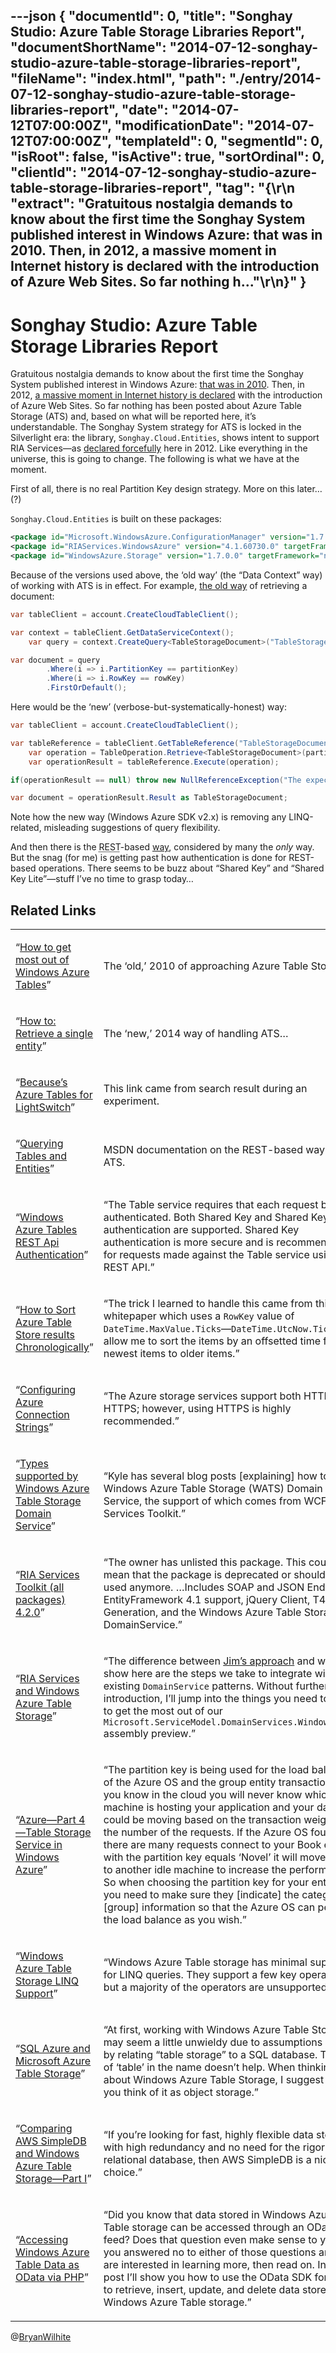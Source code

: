---json
{
  "documentId": 0,
  "title": "Songhay Studio: Azure Table Storage Libraries Report",
  "documentShortName": "2014-07-12-songhay-studio-azure-table-storage-libraries-report",
  "fileName": "index.html",
  "path": "./entry/2014-07-12-songhay-studio-azure-table-storage-libraries-report",
  "date": "2014-07-12T07:00:00Z",
  "modificationDate": "2014-07-12T07:00:00Z",
  "templateId": 0,
  "segmentId": 0,
  "isRoot": false,
  "isActive": true,
  "sortOrdinal": 0,
  "clientId": "2014-07-12-songhay-studio-azure-table-storage-libraries-report",
  "tag": "{\r\n  \"extract\": \"Gratuitous nostalgia demands to know about the first time the Songhay System published interest in Windows Azure: that was in 2010. Then, in 2012, a massive moment in Internet history is declared with the introduction of Azure Web Sites. So far nothing h...\"\r\n}"
}
---

# Songhay Studio: Azure Table Storage Libraries Report

Gratuitous nostalgia demands to know about the first time the Songhay System published interest in Windows Azure: [that was in 2010](http://kintespace.com/rasxlog/?p=2370). Then, in 2012, [a massive moment in Internet history is declared](http://songhayblog.azurewebsites.net/Entry/Show/new-azure-web-sites-features) with the introduction of Azure Web Sites. So far nothing has been posted about Azure Table Storage (ATS) and, based on what will be reported here, it’s understandable. The Songhay System strategy for ATS is locked in the Silverlight era: the library, `Songhay.Cloud.Entities`, shows intent to support RIA Services—as [declared forcefully](http://songhayblog.azurewebsites.net/Entry/Show/ria-services-and-ef-entities) here in 2012. Like everything in the universe, this is going to change. The following is what we have at the moment.

First of all, there is no real Partition Key design strategy. More on this later… (?)

`Songhay.Cloud.Entities` is built on these packages:

```xml
<package id="Microsoft.WindowsAzure.ConfigurationManager" version="1.7.0.3" targetFramework="net45" />
<package id="RIAServices.WindowsAzure" version="4.1.60730.0" targetFramework="net40" />
<package id="WindowsAzure.Storage" version="1.7.0.0" targetFramework="net45" />
```

Because of the versions used above, the ‘old way’ (the “Data Context” way) of working with ATS is in effect. For example, [the old way](http://blogs.msdn.com/b/windowsazurestorage/archive/2010/11/06/how-to-get-most-out-of-windows-azure-tables.aspx) of retrieving a document:

```c#
var tableClient = account.CreateCloudTableClient();

var context = tableClient.GetDataServiceContext();
    var query = context.CreateQuery<TableStorageDocument>("TableStorageDocument");

var document = query
        .Where(i => i.PartitionKey == partitionKey)
        .Where(i => i.RowKey == rowKey)
        .FirstOrDefault();
```

Here would be the ‘new’ (verbose-but-systematically-honest) way:

```c#
var tableClient = account.CreateCloudTableClient();

var tableReference = tableClient.GetTableReference("TableStorageDocument");
    var operation = TableOperation.Retrieve<TableStorageDocument>(partitionKey, rowKey);
    var operationResult = tableReference.Execute(operation);

if(operationResult == null) throw new NullReferenceException("The expected result is not here.");

var document = operationResult.Result as TableStorageDocument;
```

Note how the new way (Windows Azure SDK v2.x) is removing any LINQ-related, misleading suggestions of query flexibility.

And then there is the <acronym title="Representational State Transfer">REST</acronym>-based [way](http://msdn.microsoft.com/en-us/library/azure/dd894031.aspx), considered by many the *only* way. But the snag (for me) is getting past how authentication is done for REST-based operations. There seems to be buzz about “Shared Key” and “Shared Key Lite”—stuff I’ve no time to grasp today…

## Related Links

<table class="WordWalkingStickTable"><tr><td>

“[How to get most out of Windows Azure Tables](http://blogs.msdn.com/b/windowsazurestorage/archive/2010/11/06/how-to-get-most-out-of-windows-azure-tables.aspx)”

</td><td>

The ‘old,’ 2010 of approaching Azure Table Storage…

</td></tr><tr><td>

“[How to: Retrieve a single entity](http://azure.microsoft.com/en-us/documentation/articles/storage-dotnet-how-to-use-tables/)”

</td><td>

The ‘new,’ 2014 way of handling ATS…

</td></tr><tr><td>

“[Because’s Azure Tables for LightSwitch](http://visualstudiogallery.msdn.microsoft.com/6a010249-4786-4d91-9aef-eda8ec474a9f)”

</td><td>

This link came from search result during an experiment.

</td></tr><tr><td>

“[Querying Tables and Entities](http://msdn.microsoft.com/en-us/library/azure/dd894031.aspx)”

</td><td>

MSDN documentation on the REST-based way to ATS.

</td></tr><tr><td>

“[Windows Azure Tables REST Api Authentication](http://stackoverflow.com/questions/15056894/windows-azure-tables-rest-api-authentication)”

</td><td>

“The Table service requires that each request be authenticated. Both Shared Key and Shared Key Lite authentication are supported. Shared Key authentication is more secure and is recommended for requests made against the Table service using the REST API.”

</td></tr><tr><td>

“[How to Sort Azure Table Store results Chronologically](http://blog.liamcavanagh.com/2011/11/how-to-sort-azure-table-store-results-chronologically/)”

</td><td>

“The trick I learned to handle this came from this whitepaper which uses a `RowKey` value of `DateTime.MaxValue.Ticks`—`DateTime.UtcNow.Ticks` to allow me to sort the items by an offsetted time from newest items to older items.”

</td></tr><tr><td>

“[Configuring Azure Connection Strings](http://msdn.microsoft.com/library/azure/ee758697.aspx)”

</td><td>

“The Azure storage services support both HTTP and HTTPS; however, using HTTPS is highly recommended.”

</td></tr><tr><td>

“[Types supported by Windows Azure Table Storage Domain Service](http://blogs.msdn.com/b/danliuatms/archive/2011/03/10/types-supported-by-windows-azure-table-storage-domain-service.aspx)”

</td><td>

“Kyle has several blog posts [explaining] how to use Windows Azure Table Storage (WATS) Domain Service, the support of which comes from WCF RIA Services Toolkit.”

</td></tr><tr><td>

“[RIA Services Toolkit (all packages) 4.2.0](http://www.nuget.org/packages/RIAServices.Toolkit.All)”

</td><td>

“The owner has unlisted this package. This could mean that the package is deprecated or shouldn’t be used anymore. …Includes SOAP and JSON Endpoints, EntityFramework 4.1 support, jQuery Client, T4 Code Generation, and the Windows Azure Table Storage DomainService.”

</td></tr><tr><td>

“[RIA Services and Windows Azure Table Storage](http://blogs.msdn.com/b/kylemc/archive/2010/11/01/ria-services-and-windows-azure-table-storage.aspx)”

</td><td>

“The difference between [Jim’s approach](http://blogs.msdn.com/b/jnak/archive/2010/01/06/walkthrough-windows-azure-table-storage-nov-2009-and-later.aspx) and what I’ll show here are the steps we take to integrate with existing `DomainService` patterns. Without further introduction, I’ll jump into the things you need to know to get the most out of our `Microsoft.ServiceModel.DomainServices.WindowsAzure` assembly preview.”

</td></tr><tr><td>

“[Azure—Part 4—Table Storage Service in Windows Azure](http://geekswithblogs.net/shaunxu/archive/2010/03/09/azure---part-4---table-storage-service-in-windows.aspx)”

</td><td>

“The partition key is being used for the load balance of the Azure OS and the group entity transaction. As you know in the cloud you will never know which machine is hosting your application and your data. It could be moving based on the transaction weight and the number of the requests. If the Azure OS found that there are many requests connect to your Book entities with the partition key equals ‘Novel’ it will move them to another idle machine to increase the performance. So when choosing the partition key for your entities you need to make sure they [indicate] the category or [group] information so that the Azure OS can perform the load balance as you wish.”

</td></tr><tr><td>

“[Windows Azure Table Storage LINQ Support](http://blogs.msdn.com/b/kylemc/archive/2010/11/22/windows-azure-table-storage-linq-support.aspx)”

</td><td>

“Windows Azure Table storage has minimal support for LINQ queries. They support a few key operations, but a majority of the operators are unsupported.”

</td></tr><tr><td>

“[SQL Azure and Microsoft Azure Table Storage](http://msdn.microsoft.com/en-us/magazine/gg309178.aspx)”

</td><td>

“At first, working with Windows Azure Table Storage may seem a little unwieldy due to assumptions made by relating “table storage” to a SQL database. The use of ‘table’ in the name doesn’t help. When thinking about Windows Azure Table Storage, I suggest that you think of it as object storage.”

</td></tr><tr><td>

“[Comparing AWS SimpleDB and Windows Azure Table Storage—Part I](http://seroter.wordpress.com/2010/09/30/comparing-aws-simple-db-and-windows-azure-table-storage-part-i/)”

</td><td>

“If you’re looking for fast, highly flexible data storage with high redundancy and no need for the rigor of a relational database, then AWS SimpleDB is a nice choice.”

</td></tr><tr><td>

“[Accessing Windows Azure Table Data as OData via PHP](http://blogs.msdn.com/b/brian_swan/archive/2010/09/16/accessing-windows-azure-table-data-as-odata-via-php.aspx)”

</td><td>

“Did you know that data stored in Windows Azure Table storage can be accessed through an OData feed? Does that question even make sense to you? If you answered no to either of those questions and you are interested in learning more, then read on. In this post I’ll show you how to use the OData SDK for PHP to retrieve, insert, update, and delete data stored in Windows Azure Table storage.”
</td></tr></table>

@[BryanWilhite](https://twitter.com/BryanWilhite)
